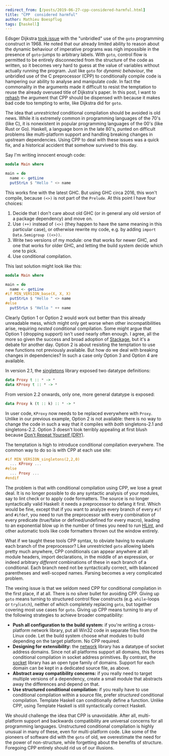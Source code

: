 ```yaml
---
redirect_from: [/posts/2019-06-27-cpp-considered-harmful.html]
title: "CPP  considered harmful"
author: Mathieu Boespflug
tags: [haskell]
---
```


Edsger Dijkstra [took issue][goto-considered-harmful] with the
"unbridled" use of the `goto` programming construct in 1968. He noted
that our already limited ability to reason about the dynamic behaviour
of imperative programs was nigh impossible in the presence of
`goto`-jumps to arbitrary labels. With `goto`, control flow is
permitted to be entirely disconnected from the structure of the code
as written, so it becomes very hard to guess at the value of variables
without actually running the program. Just like `goto` for _dynamic
behaviour_, the unbridled use of the C preprocessor (CPP) to
conditionally compile code is hampering our ability to analyse and
manipulate _code_. In fact the commonality in the arguments made it
difficult to resist the temptation to reuse the already overused title
of Dijkstra's paper. In this post, I want to [rehash][ifdef-harmful]
the argument that CPP should be dispensed with because it makes bad
code too tempting to write, like Dijkstra did for `goto`.

The idea that _unrestricted_ conditional compilation should be avoided
is old news. While it is extremely common in programming languages of
the 70's (like C), it is nonexistent in popular programming languages
of the 00's (like Rust or Go). Haskell, a language born in the late
80's, punted on difficult problems like multi-platform support and
handling breaking changes in upstream dependencies. Using CPP to deal
with these issues was a quick fix, and a historical accident that
somehow survived to this day.

Say I'm writing innocent enough code:

```haskell
module Main where

main = do
  name <- getLine
  putStrLn $ "Hello " <> name
```

This works fine with the latest GHC. But using GHC circa 2016, this
won't compile, because `(<>)` is not part of the `Prelude`. At this
point I have four choices:

1. Decide that I don't care about old GHC (or in general any old
   version of a package dependency) and move on.
2. Use `(++)` instead of `(<>)` (they happen to have the same meaning
   in this particular case), or otherwise rewrite my code, e.g. by
   adding `import Data.Semigroup ((<>))`.
3. Write two versions of my module: one that works for newer GHC, and
   one that works for older GHC, and letting the build system decide
   which one to pick.
4. Use conditional compilation.

This last solution might look like this:

```haskell
module Main where

main = do
  name <- getLine
#if MIN_VERSION_base(X, X, X)
  putStrLn $ "Hello " <> name
#else
  putStrLn $ "Hello " ++ name
```

Clearly Option 1 or Option 2 would work out better than this already
unreadable mess, which might only get worse when other
incompatibilities arise, requiring _nested_ conditional compilation.
Some might argue that Option 1 (dropping support) isn't used nearly
often enough. I agree, all the more so given the success and broad
adoption of [Stackage][stackage], but it's a debate for another
day. Option 2 is about resisting the temptation to use new functions
not previously available. But how do we deal with breaking changes in
dependencies? In such a case only Option 3 and Option 4 are available.

In version 2.1, the [singletons][singletons] library exposed two
datatype definitions:

```haskell
data Proxy t :: * -> *
data KProxy t :: * -> *
```

From version 2.2 onwards, only one, more general datatype is exposed:

```haskell
data Proxy k (t :: k) :: * -> *
```

In user code, `KProxy` now needs to be replaced everywhere with
`Proxy`. Unlike in our previous example, Option 2 is not available:
there is no way to change the code in such a way that it compiles with
_both_ singletons-2.1 and singletons-2.2. Option 3 doesn't look
terribly appealing at first blush
because [Don't Repeat Yourself (DRY)][dry].

The temptation is high to introduce conditional compilation
everywhere. The common way to do so is with CPP at each use site:

```haskell
#if MIN_VERSION_singletons(2,2,0)
  ... KProxy ...
#else
  ... Proxy ...
#endif
```

The problem is that with conditional compilation using CPP, we lose
a great deal. It is no longer possible to do any syntactic analysis of
your modules, say to lint check or to apply code formatters. The
source is no longer syntactically valid Haskell: it needs
a preprocessor to defang it first. Which would be fine, except that if
you want to analyze every branch of every `#if` and `#ifdef`, you need
to run the preprocessor with every combination of every predicate
(true/false or defined/undefined for every macro), leading to an
exponential blow up in the number of times you need to
run [HLint][hlint], and other automatic tools like code formatters
thrown out the window entirely.

What if we taught these tools CPP syntax, to obviate having to
evaluate each branch of the preprocessor? Like unrestricted `goto`
allowing labels pretty much anywhere, CPP conditionals can appear
anywhere at all: module headers, import declarations, in the middle of
an expression, or indeed arbitrary _different_ combinations of these in
each branch of a conditional. Each branch need not be syntactically
correct, with balanced parentheses and well-scoped names. Parsing
becomes a very complicated problem.

The vexing issue is that we seldom need CPP for conditional
compilation in the first place, if at all. There is no silver bullet
for avoiding CPP. Giving up `goto` means turning to structured control
flow constructs (e.g. `while`-loops or `try`/`catch`), neither of
which completely replacing `goto`, but together covering most use
cases for `goto`. Giving up CPP means turning to any of the following
strategies to achieve broader compatibility:

- **Push all configuration to the build system:** if you're writing
  a cross-platform network library, put all Win32 code in separate
  files from the Linux code. Let the build system choose what modules
  to build depending on the target platform. No CPP required.
- **Designing for extensibility:** the [network][network] library has
  a datatype of socket address domains. Since not all platforms
  support all domains, this forces conditional compilation in socket
  address primitives. By contrast, the [socket][socket] library has an
  open type family of domains. Support for each domain can be kept in
  a dedicated source file, as above.
- **Abstract away compatibility concerns:** if you really need to
  target multiple versions of a dependency, create a small module that
  abstracts away the differences and depend on that.
- **Use structured conditional compilation:** if you really have to
  use conditional compilation within a source file, prefer
  _structured_ conditional compilation. Template Haskell can
  conditionally define a function. Unlike CPP, using Template Haskell
  is still syntactically correct Haskell.

We should challenge the idea that CPP is unavoidable. After all,
multi-platform support and backwards compatibility are universal
concerns for all programming languages. Unstructured conditional
compilation is highly unusual in many of these, even for
multi-platform code. Like some of the pioneers of software did with
the `goto` of old, we overestimate the need for the power of
non-structure, while forgetting about the benefits of structure.
Foregoing CPP entirely should rid us of our illusions.

[dry]: https://en.wikipedia.org/wiki/Don%27t_repeat_yourself
[hlint]: https://hackage.haskell.org/package/hlint
[network]: https://hackage.haskell.org/package/network
[singletons]: http://hackage.haskell.org/package/singletons
[socket]: https://hackage.haskell.org/package/socket
[stackage]: https://www.stackage.org/
[goto-considered-harmful]: https://homepages.cwi.nl/~storm/teaching/reader/Dijkstra68.pdf
[ifdef-harmful]: http://www.literateprogramming.com/ifdefs.pdf
